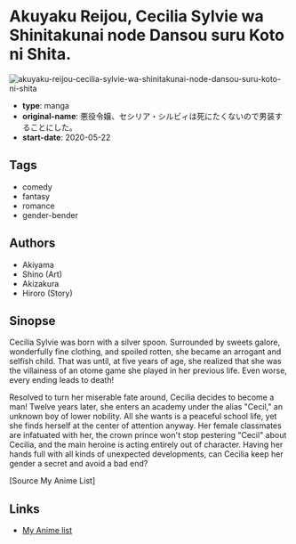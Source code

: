# Akuyaku Reijou, Cecilia Sylvie wa Shinitakunai node Dansou suru Koto ni Shita.

![akuyaku-reijou-cecilia-sylvie-wa-shinitakunai-node-dansou-suru-koto-ni-shita](https://cdn.myanimelist.net/images/manga/1/235970.jpg)

-   **type**: manga
-   **original-name**: 悪役令嬢、セシリア・シルビィは死にたくないので男装することにした。
-   **start-date**: 2020-05-22

## Tags

-   comedy
-   fantasy
-   romance
-   gender-bender

## Authors

-   Akiyama
-   Shino (Art)
-   Akizakura
-   Hiroro (Story)

## Sinopse

Cecilia Sylvie was born with a silver spoon. Surrounded by sweets galore, wonderfully fine clothing, and spoiled rotten, she became an arrogant and selfish child. That was until, at five years of age, she realized that she was the villainess of an otome game she played in her previous life. Even worse, every ending leads to death!

Resolved to turn her miserable fate around, Cecilia decides to become a man! Twelve years later, she enters an academy under the alias "Cecil," an unknown boy of lower nobility. All she wants is a peaceful school life, yet she finds herself at the center of attention anyway. Her female classmates are infatuated with her, the crown prince won't stop pestering "Cecil" about Cecilia, and the main heroine is acting entirely out of character. Having her hands full with all kinds of unexpected developments, can Cecilia keep her gender a secret and avoid a bad end?

[Source My Anime List]

## Links

-   [My Anime list](https://myanimelist.net/manga/130130/Akuyaku_Reijou_Cecilia_Sylvie_wa_Shinitakunai_node_Dansou_suru_Koto_ni_Shita)
